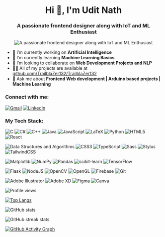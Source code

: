 <h1 align="center">Hi 👋, I'm Udit Nath</h1>

<!-- <p align="center"> <img src="https://github.com/TrailblaZer132/GraphicDesign/blob/main/Personal/Asset%205.png" alt="trailblazer132" /> </p> -->
<!--<p align="center"> <iframe src="https://giphy.com/embed/Lny6Rw04nsOOc" width="480" height="360" frameBorder="0" class="giphy-embed" allowFullScreen></iframe> </p> -->
<!--<p align="center"> <img src="https://giphy.com/embed/Lny6Rw04nsOOc" alt="trailblazer132" /> </p> -->


<div align="center">
<h3 align="center">A passionate frontend designer along with IoT and ML Enthusiast</h3>
  
![A passionate frontend designer along with IoT and ML Enthusiast](https://media.giphy.com/media/xFkgeu7dhfgqqxJqmj/giphy.gif)
</div>



- 🔭 I’m currently working on **Artificial Intelligence**
- 🌱 I’m currently learning **Machine Learning Basics**
- 👯 I’m looking to collaborate on **Web Development Projects and NLP**
- 👨‍💻 All of my projects are available at [github.com/TrailblaZer132/TrailblaZer132](github.com/TrailblaZer132/TrailblaZer132)
- 💬 Ask me about **Frontend Web development | Arduino based projects | Machine Learning**


<h3 align="left">Connect with me:</h3>

[![Gmail](https://img.shields.io/badge/Gmail-D14836?style=for-the-badge&logo=gmail&logoColor=white)](mailto:uditjeet@gmail.com)
[![LinkedIn](https://img.shields.io/badge/linkedin-%230077B5.svg?style=for-the-badge&logo=linkedin&logoColor=white)](https://www.linkedin.com/in/udit-nath-b54305173/)


<h3 align="left">My Tech Stack:</h3>

![C](https://img.shields.io/badge/c-%2300599C.svg?style=for-the-badge&logo=c&logoColor=white)
![C#](https://img.shields.io/badge/c%23-%23239120.svg?style=for-the-badge&logo=c-sharp&logoColor=white)
![C++](https://img.shields.io/badge/c++-%2300599C.svg?style=for-the-badge&logo=c%2B%2B&logoColor=white)
![Java](https://img.shields.io/badge/java-%23ED8B00.svg?style=for-the-badge&logo=openjdk&logoColor=white)
![JavaScript](https://img.shields.io/badge/javascript-%23323330.svg?style=for-the-badge&logo=javascript&logoColor=%23F7DF1E)
![LaTeX](https://img.shields.io/badge/latex-%23008080.svg?style=for-the-badge&logo=latex&logoColor=white)
![Python](https://img.shields.io/badge/python-3670A0?style=for-the-badge&logo=python&logoColor=ffdd54)
![HTML5](https://img.shields.io/badge/html5-%23E34F26.svg?style=for-the-badge&logo=html5&logoColor=white)
![React](https://img.shields.io/badge/react-%2320232a.svg?style=for-the-badge&logo=react&logoColor=%2361DAFB)

![Data Structures and Algorithms](https://img.shields.io/badge/Data%20Structures%20and%20Algorithms-blue)
![CSS3](https://img.shields.io/badge/-CSS3-%231572B6?style=flat-square&logo=css3)
![TypeScript](https://img.shields.io/badge/-TypeScript-007ACC?style=flat-square&logo=typescript&logoColor=white)
![Sass](https://img.shields.io/badge/-Sass-%23CC6699?style=flat-square&logo=sass&logoColor=ffffff)
![Stylus](https://img.shields.io/badge/-Stylus-%23333333?style=flat-square&logo=stylus)
![TailwindCSS](https://img.shields.io/badge/-TailwindCSS-%231a202c?style=flat-square&logo=tailwind-css)

![Matplotlib](https://img.shields.io/badge/Matplotlib-%23ffffff.svg?style=for-the-badge&logo=Matplotlib&logoColor=black)
![NumPy](https://img.shields.io/badge/numpy-%23013243.svg?style=for-the-badge&logo=numpy&logoColor=white)
![Pandas](https://img.shields.io/badge/pandas-%23150458.svg?style=for-the-badge&logo=pandas&logoColor=white)
![scikit-learn](https://img.shields.io/badge/scikit--learn-%23F7931E.svg?style=for-the-badge&logo=scikit-learn&logoColor=white)
![TensorFlow](https://img.shields.io/badge/TensorFlow-%23FF6F00.svg?style=for-the-badge&logo=TensorFlow&logoColor=white)

![Flask](https://img.shields.io/badge/flask-%23000.svg?style=for-the-badge&logo=flask&logoColor=white)
![NodeJS](https://img.shields.io/badge/node.js-6DA55F?style=for-the-badge&logo=node.js&logoColor=white)
![OpenCV](https://img.shields.io/badge/opencv-%23white.svg?style=for-the-badge&logo=opencv&logoColor=white)
![OpenGL](https://img.shields.io/badge/OpenGL-%23FFFFFF.svg?style=for-the-badge&logo=opengl)
![Firebase](https://img.shields.io/badge/firebase-%23039BE5.svg?style=for-the-badge&logo=firebase)
![Git](https://img.shields.io/badge/git-%23F05033.svg?style=for-the-badge&logo=git&logoColor=white)

![Adobe Illustrator](https://img.shields.io/badge/adobe%20illustrator-%23FF9A00.svg?style=for-the-badge&logo=adobe%20illustrator&logoColor=white)
![Adobe XD](https://img.shields.io/badge/Adobe%20XD-470137?style=for-the-badge&logo=Adobe%20XD&logoColor=#FF61F6)
![Figma](https://img.shields.io/badge/figma-%23F24E1E.svg?style=for-the-badge&logo=figma&logoColor=white)
![Canva](https://img.shields.io/badge/Canva-%2300C4CC.svg?style=for-the-badge&logo=Canva&logoColor=white)


![Profile views](https://komarev.com/ghpvc/?username=TrailblaZer132)

[![Top Langs](https://github-readme-stats.vercel.app/api/top-langs/?username=TrailblaZer132)](https://github.com/anuraghazra/github-readme-stats)

![GitHub stats](https://github-readme-stats.vercel.app/api?username=TrailblaZer132&show_icons=true)  

![GitHub streak stats](https://streak-stats.demolab.com/?user=TrailblaZer132)  

[![GitHub Activity Graph](https://github-readme-activity-graph.vercel.app/graph?username=TrailblaZer132&bg_color=d1faff&color=654c9e&line=00aaff&point=ff0000&area=true&hide_border=true)](https://github.com/ashutosh00710/github-readme-activity-graph)



<!-- https://github.com/Ileriayo/markdown-badges -->
<!-- https://arturssmirnovs.github.io/github-profile-readme-generator/ -->


